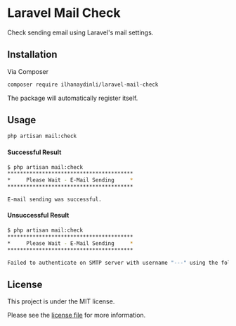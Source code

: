 # Laravel Mail Check

Check sending email using Laravel's mail settings.

## Installation

Via Composer

```bash
composer require ilhanaydinli/laravel-mail-check
```

The package will automatically register itself.

## Usage

```bash
php artisan mail:check
```

#### Successful Result

```bash
$ php artisan mail:check
****************************************
*     Please Wait - E-Mail Sending     *
****************************************

E-mail sending was successful.
```

#### Unsuccessful Result

```bash
$ php artisan mail:check
****************************************
*     Please Wait - E-Mail Sending     *
****************************************

Failed to authenticate on SMTP server with username "---" using the following authenticators: "CRAM-MD5", "LOGIN", "PLAIN". Authenticator "CRAM-MD5" returned "Expected response code "235" but got code "535", with message "535 5.7.0 Invalid login or password".". Authenticator "LOGIN" returned "Expected response code "235" but got code "535", with message "535 5.7.0 Invalid login or password".". Authenticator "PLAIN" returned "Expected response code "235" but got empty code.".
```

## License

This project is under the MIT license.

Please see the [license file](LICENSE) for more information.

